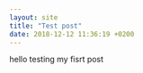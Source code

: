 ```yaml
---
layout: site
title: "Test post"
date: 2018-12-12 11:36:19 +0200
---
```

<p>hello testing my fisrt post</p>

